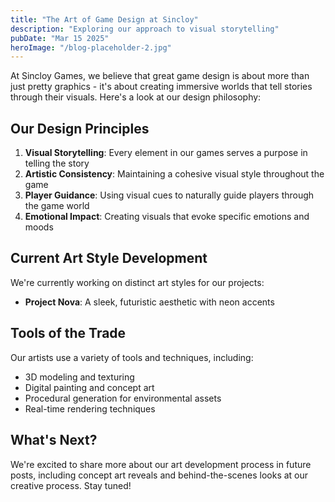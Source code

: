 ```yaml
---
title: "The Art of Game Design at Sincloy"
description: "Exploring our approach to visual storytelling"
pubDate: "Mar 15 2025"
heroImage: "/blog-placeholder-2.jpg"
---
```


At Sincloy Games, we believe that great game design is about more than just pretty graphics - it's about creating immersive worlds that tell stories through their visuals. Here's a look at our design philosophy:

## Our Design Principles

1. **Visual Storytelling**: Every element in our games serves a purpose in telling the story
2. **Artistic Consistency**: Maintaining a cohesive visual style throughout the game
3. **Player Guidance**: Using visual cues to naturally guide players through the game world
4. **Emotional Impact**: Creating visuals that evoke specific emotions and moods

## Current Art Style Development

We're currently working on distinct art styles for our projects:

- **Project Nova**: A sleek, futuristic aesthetic with neon accents

## Tools of the Trade

Our artists use a variety of tools and techniques, including:

- 3D modeling and texturing
- Digital painting and concept art
- Procedural generation for environmental assets
- Real-time rendering techniques

## What's Next?

We're excited to share more about our art development process in future posts, including concept art reveals and behind-the-scenes looks at our creative process. Stay tuned!
